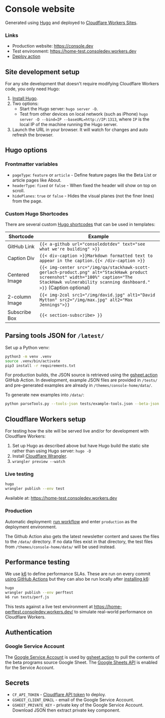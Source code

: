 # Console website

Generated using [Hugo](https://gohugo.io) and deployed to [Cloudflare Workers
Sites](https://developers.cloudflare.com/workers/platform/sites).

### Links

-   Production website: https://console.dev
-   Test environment: https://home-test.consoledev.workers.dev
-   [Deploy action](https://github.com/consoledotdev/home/actions?query=workflow%3ADeploy)

## Site development setup

For any site development that doesn't require modifying Cloudflare Workers
code, you only need Hugo:

1. [Install Hugo](https://gohugo.io/getting-started/installing/).
2. Two options:
    - Start the Hugo server: `hugo server -D`.
    - Test from other devices on local network (such as iPhone) `hugo server -D --bind=IP --baseURL=http://IP:1313`, where `IP` is the local IP of the machine running the Hugo server.
3. Launch the URL in your browser. It will watch for changes and auto refresh the browser.

## Hugo options

### Frontmatter variables

-   `pageType`: `feature` or `article` - Define feature pages like the Beta List
    or article pages like About.
-   `headerType`: `fixed` or `false` - When fixed the header will show on top on
    scroll.
-   `hidePlanes`: `true` or `false` - Hides the visual planes (not the finer lines)
    from the page.

### Custom Hugo Shortcodes

There are several custom [Hugo
shortcodes](https://gohugo.io/templates/shortcode-templates/) that can be used
in templates:

| Shortcode      | Example                                                                                                                                                                                             |
| -------------- | --------------------------------------------------------------------------------------------------------------------------------------------------------------------------------------------------- |
| GitHub Link    | `{{< a-github url="consoledotdev" text="see what we're building" >}}`                                                                                                                               |
| Caption Div    | `{{< div-caption >}}Markdown formatted text to appear in the caption.{{< /div-caption >}}`                                                                                                          |
| Centered Image | `{{< img-center src="/img/qa/stackhawk-scott-gerlach-product.png" alt="StackHawk product screenshot" width="100%" caption="The StackHawk vulnerability scanning dashboard." >}}` (Caption optional) |
| 2-column Image | `{{< img-2col src1="/img/david.jpg" alt1="David Mytton" src2="/img/max.jpg" alt2="Max Jennings">}}`                                                                                                 |
| Subscribe Box  | `{{< section-subscribe> }}`                                                                                                                                                                         |

## Parsing tools JSON for `/latest/`

Set up a Python venv:

```zsh
python3 -m venv .venv
source .venv/bin/activate
pip3 install -r requirements.txt
```

For production builds, the JSON source is retrieved using the
[gsheet.action](https://github.com/marketplace/actions/gsheet-action) GitHub
Action. In development, example JSON files are provided in `/tests/` and
pre-generated examples are already in `/themes/console-home/data/`.

To generate new examples into `/data/`:

```zsh
python parseTools.py --tools-json tests/example-tools.json --beta-json tests/example-betas.json --ignore-date YES
```

## Cloudflare Workers setup

For testing how the site will be served live and/or for development with
Cloudflare Workers:

1. Set up Hugo as described above but have Hugo build the static site rather
   than using Hugo server: `hugo -D`
2. Install [Cloudflare Wrangler](https://developers.cloudflare.com/workers/cli-wrangler/install-update).
3. `wrangler preview --watch`

### Live testing

```zsh
hugo
wrangler publish --env test
```

Available at: https://home-test.consoledev.workers.dev

### Production

Automatic deployment: [run
workflow](https://github.com/consoledotdev/home/actions?query=workflow%3ADeploy)
and enter `production` as the deployment environment.

The Github Action also gets the latest newsletter content and saves the files
to the `/data/` directory. If no data files exist in that directory, the test
files from `/themes/console-home/data/` will be used instead.

## Performance testing

We use [k6](https://k6.io/) to define performance SLAs. These are run on every
commit [using GitHub Actions](https://k6.io/blog/load-testing-using-github-actions)
but they can also be run locally after [installing k6](https://k6.io/docs/getting-started/installation):

```zsh
hugo
wrangler publish --env perftest
k6 run tests/perf.js
```

This tests against a live test environment at
https://home-perftest.consoledev.workers.dev/ to simulate real-world
performance on Cloudflare Workers.

## Authentication

### Google Service Account

The [Google Service
Account](https://console.cloud.google.com/iam-admin/serviceaccounts/details/105013685991318651001?orgonly=true&project=console-home-latest&supportedpurview=project)
is used by
[gsheet.action](https://github.com/marketplace/actions/gsheet-action) to pull
the contents of the beta programs source Google Sheet. The [Google Sheets
API](https://console.cloud.google.com/apis/api/sheets.googleapis.com/credentials?project=console-home-latest)
is enabled for the Service Account.

## Secrets

-   `CF_API_TOKEN` - [Cloudflare API
    token](https://dash.cloudflare.com/profile/api-tokens) to deploy.
-   `GSHEET_CLIENT_EMAIL` - email of the Google Service Account.
-   `GSHEET_PRIVATE_KEY` - private key of the Google Service Account. Download
    JSON then extract private key component.
